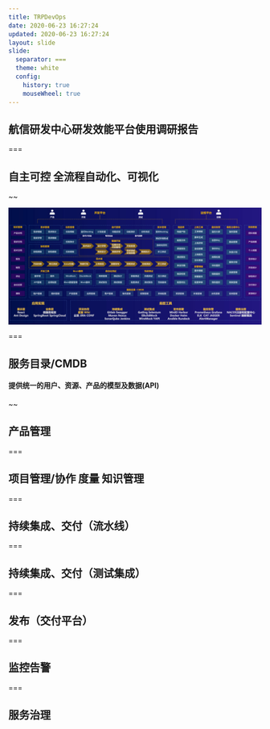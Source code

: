 ```yaml
---
title: TRPDevOps
date: 2020-06-23 16:27:24
updated: 2020-06-23 16:27:24
layout: slide
slide:
  separator: ===
  theme: white
  config:
    history: true
    mouseWheel: true
---
```


<link href="https://cdn.jsdelivr.net/npm/remixicon@2.5.0/fonts/remixicon.css" rel="stylesheet">

<style>

i[class^="ri-"] {
  vertical-align: -0.15em;
}
.trp-img {
  display: flex;
  justify-content: center;
  align-items: center;
}

</style>

## 航信研发中心研发效能平台使用调研报告

<i class="ri-flight-takeoff-fill"></i>

===

## 自主可控 全流程自动化、可视化

<i class="ri-information-line"></i>

~~

<div class="trp-img">
  <img src="/images/trp/平台整体方案.png" alt="project"/>
</div>

===

## 服务目录/CMDB

#### 提供统一的用户、资源、产品的模型及数据(API)

~~

## 产品管理

===

## 项目管理/协作 度量 知识管理

===

## 持续集成、交付（流水线）

===

## 持续集成、交付（测试集成）

===

## 发布（交付平台）

===

## 监控告警

===

## 服务治理